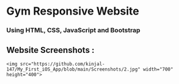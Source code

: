 <h1> Gym Responsive Website </h1>
<h3> Using HTML, CSS, JavaScript and Bootstrap </h3>

<h2> Website Screenshots : </h2>

  	<img src="https://github.com/kinjal-147/My_First_iOS_App/blob/main/Screenshots/2.jpg" width="700" height="400">
